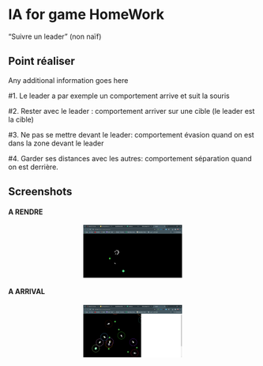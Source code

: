 
# IA for game HomeWork

 “Suivre un leader” (non naïf)


## Point réaliser

Any additional information goes here

#1. Le leader a par exemple un
comportement arrive et suit la souris

#2. Rester avec le leader : comportement
arriver sur une cible (le leader est la 
cible)

#3. Ne pas se mettre devant le leader:
comportement évasion quand on est
dans la zone devant le leader

#4. Garder ses distances avec les autres:
comportement séparation quand on
est derrière.


## Screenshots

#### A RENDRE

<img
  src="./images/1.png"
  alt="Alt text"
  title="Optional title"
  style="display: flex;  margin: 0 auto; width:700px; max-width: 200px">


#### A ARRIVAL

<img
  src="./images/2.png"
  alt="Alt text"
  title="Optional title"
  style="display: flex;  margin: 0 auto; width:700px; max-width: 200px">

